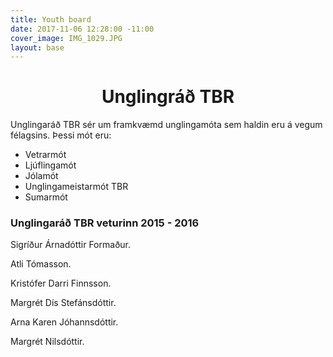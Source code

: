 ```yaml
---
title: Youth board
date: 2017-11-06 12:28:00 -11:00
cover_image: IMG_1029.JPG
layout: base
---
```


<head>
	<link href='http://fonts.googleapis.com/css?family=Lobster' rel='stylesheet' type='text/css'>
</head>
<body>
	<h1 class="board_text" align="center">Unglingráð TBR</h1>
	<section class="long_text">
		<p>Unglingaráð TBR sér um framkvæmd unglingamóta sem haldin eru á vegum félagsins. Þessi mót eru:</p>
		<ul>
			<li>Vetrarmót</li>
			<li>Ljúflingamót</li>
			<li>Jólamót</li>
			<li>Unglingameistarmót TBR</li>
			<li>Sumarmót</li>
		</ul>
		<h3 class="board_text" id="dividerLine"><Span>Unglingaráð TBR veturinn 2015 - 2016</Span></h3>
		<p><i class="fa fa-user"></i> Sigríður Árnadóttir <i class="fa fa-arrow-right"></i> Formaður.</p>
		<p>Atli Tómasson.</p>
		<p>Kristófer Darri Finnsson.</p>
		<p>Margrét Dís Stefánsdóttir.</p>
		<p>Arna Karen Jóhannsdóttir.</p>
		<p>Margrét Nilsdóttir.</p>
	</section>
</body>
